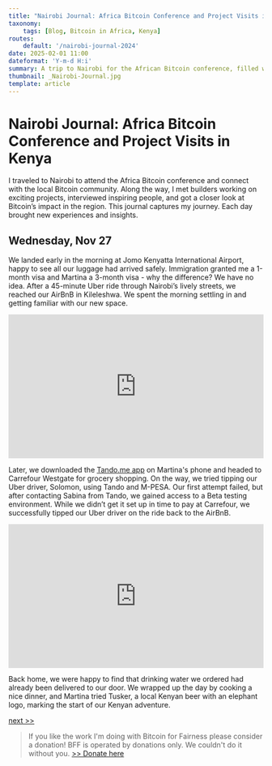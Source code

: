 ```yaml
---
title: "Nairobi Journal: Africa Bitcoin Conference and Project Visits in Kenya"
taxonomy:
    tags: [Blog, Bitcoin in Africa, Kenya]
routes:
    default: '/nairobi-journal-2024'
date: 2025-02-01 11:00
dateformat: 'Y-m-d H:i'
summary: A trip to Nairobi for the African Bitcoin conference, filled with Bitcoin advocacy, community projects, and meaningful connections across Africa.
thumbnail: _Nairobi-Journal.jpg
template: article
---
```


# Nairobi Journal: Africa Bitcoin Conference and Project Visits in Kenya

I traveled to Nairobi to attend the Africa Bitcoin conference and connect with the local Bitcoin community. Along the way, I met builders working on exciting projects, interviewed inspiring people, and got a closer look at Bitcoin’s impact in the region. This journal captures my journey. Each day brought new experiences and insights.

## Wednesday, Nov 27

We landed early in the morning at Jomo Kenyatta International Airport, happy to see all our luggage had arrived safely. Immigration granted me a 1-month visa and Martina a 3-month visa - why the difference? We have no idea. After a 45-minute Uber ride through Nairobi’s lively streets, we reached our AirBnB in Kileleshwa. We spent the morning settling in and getting familiar with our new space.

<div style="padding:56.25% 0 0 0;position:relative;"><iframe src="https://player.vimeo.com/video/1034628921?badge=0&amp;autopause=0&amp;player_id=0&amp;app_id=58479" frameborder="0" allow="autoplay; fullscreen; picture-in-picture; clipboard-write; encrypted-media" style="position:absolute;top:0;left:0;width:100%;height:100%;" title="241127-traffic"></iframe></div><script src="https://player.vimeo.com/api/player.js"></script>

Later, we downloaded the [Tando.me app](https://tando.me/) on Martina's phone and headed to Carrefour Westgate for grocery shopping. On the way, we tried tipping our Uber driver, Solomon, using Tando and M-PESA. Our first attempt failed, but after contacting Sabina from Tando, we gained access to a Beta testing environment. While we didn’t get it set up in time to pay at Carrefour, we successfully tipped our Uber driver on the ride back to the AirBnB.

<div style="padding:56.25% 0 0 0;position:relative;"><iframe src="https://player.vimeo.com/video/1034125222?badge=0&amp;autopause=0&amp;player_id=0&amp;app_id=58479" frameborder="0" allow="autoplay; fullscreen; picture-in-picture; clipboard-write; encrypted-media" style="position:absolute;top:0;left:0;width:100%;height:100%;" title="2024-11-27 16-15-21  Taxi Tando MPesa 2"></iframe></div><script src="https://player.vimeo.com/api/player.js"></script>

Back home, we were happy to find that drinking water we ordered had already been delivered to our door. We wrapped up the day by cooking a nice dinner, and Martina tried Tusker, a local Kenyan beer with an elephant logo, marking the start of our Kenyan adventure.

[next >>](/nairobi-journal-241128)

> If you like the work I'm doing with Bitcoin for Fairness please consider a donation! BFF is operated by donations only. We couldn't do it without you. [>> Donate here](https://bffbtc.org/donate/)